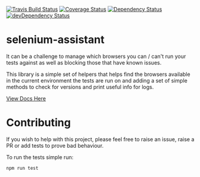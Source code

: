 [![Travis Build Status](https://travis-ci.org/GoogleChrome/selenium-assistant.svg?branch=master)](https://travis-ci.org/GoogleChrome/selenium-assistant) [![Coverage Status](https://coveralls.io/repos/github/GoogleChrome/selenium-assistant/badge.svg?branch=master)](https://coveralls.io/github/GoogleChrome/selenium-assistant?branch=master) [![Dependency Status](https://david-dm.org/googlechrome/selenium-assistant.svg)](https://david-dm.org/googlechrome/selenium-assistant) [![devDependency Status](https://david-dm.org/googlechrome/selenium-assistant/dev-status.svg)](https://david-dm.org/googlechrome/selenium-assistant#info=devDependencies)

# selenium-assistant

It can be a challenge to manage which browsers you can / can't run your tests against
as well as blocking those that have known issues.

This library is a simple set of helpers that helps find the browsers available
in the current environment the tests are run on and adding a set of simple
methods to check for versions and print useful info for logs.

<p>
  <a href="https://googlechrome.github.io/selenium-assistant/">View Docs Here</a>
</p>

# Contributing

If you wish to help with this project, please feel free to raise an issue,
raise a PR or add tests to prove bad behaviour.

To run the tests simple run:

    npm run test
